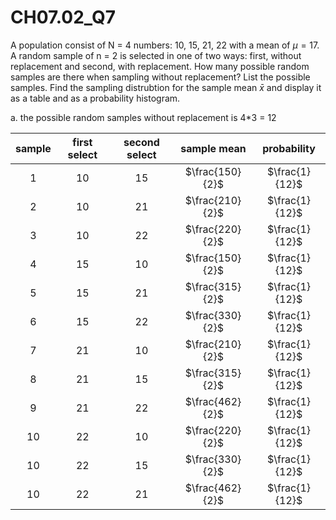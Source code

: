 # CH07.02_Q7 #
A population consist of N = 4 numbers: 10, 15, 21, 22 with a mean of $\mu = 17$. 
A random sample of n = 2 is selected in one of two ways: first, without replacement and second, with replacement.
How many possible random samples are there when sampling without replacement? List the possible samples.
Find the sampling distrubtion for the sample mean $\bar x$ and display it as a table and as a probability histogram.

a. the possible random samples without replacement is 4*3 = 12

| sample |first select | second select | sample mean       | probability |
|:------:|:-----------:|:-------------:|:-----------------:|:-------------:|
| 1      | 10          |  15           | $\frac{150}{2}$ | $\frac{1}{12}$ |
| 2      | 10          |  21           | $\frac{210}{2}$ | $\frac{1}{12}$ |
| 3      | 10          |  22           | $\frac{220}{2}$ | $\frac{1}{12}$ |
| 4      | 15          |  10           | $\frac{150}{2}$ | $\frac{1}{12}$ |
| 5      | 15          |  21           | $\frac{315}{2}$ | $\frac{1}{12}$ |
| 6      | 15          |  22           | $\frac{330}{2}$ | $\frac{1}{12}$ |
| 7      | 21          |  10           | $\frac{210}{2}$ | $\frac{1}{12}$ |
| 8      | 21          |  15           | $\frac{315}{2}$ | $\frac{1}{12}$ |
| 9      | 21          |  22           | $\frac{462}{2}$ | $\frac{1}{12}$ |
| 10     | 22          |  10           | $\frac{220}{2}$ | $\frac{1}{12}$ |
| 10     | 22          |  15           | $\frac{330}{2}$ | $\frac{1}{12}$ |
| 10     | 22          |  21           | $\frac{462}{2}$ | $\frac{1}{12}$ |
